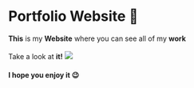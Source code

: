 # **Portfolio Website** 📱


**This** is my **Website** where you can see all of my **work** 
<br />
<br />
Take a look at **it!**
<a href="https://bumboobee.github.io/PersonalWebsite/"><img src="images/Bee.jpg"></a>
<br />
#### I hope you enjoy it 😉

